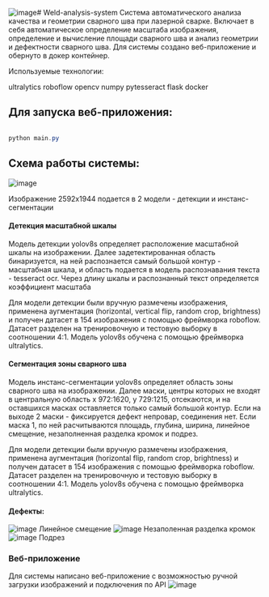 ![image](https://github.com/TungerPunch/Weld-analysis-system/assets/86575050/65d19a28-8143-4dc4-be40-bc4e073d8d07)# Weld-analysis-system
Система автоматического анализа качества и геометрии сварного шва при лазерной сварке. Включает в себя автоматическое определение масштаба изображения, определение и вычисление площади сварного шва и анализ геометрии и дефектности сварного шва. Для системы создано веб-приложение и обернуто в докер контейнер.

Используемые технологии:

ultralytics
roboflow
opencv
numpy
pytesseract
flask
docker


## Для запуска веб-приложения:

```powershell 

python main.py

```

## Схема работы системы:

![image](https://github.com/TungerPunch/Weld-analysis-system/assets/86575050/94121e3c-4a2f-4899-8358-6d22ddfe3f6d)


Изображение 2592x1944 подается в 2 модели - детекции и инстанс-сегментации

#### Детекция масштабной шкалы
Модель детекции yolov8s определяет расположение масштабной шкалы на изображении. Далее задетектированная область бинаризуется, на ней распознается самый большой контур - масштабная шкала, и область подается в модель распознавания текста - tesseract ocr. Через длину шкалы и распознанный текст определяется коэффициент масштаба

Для модели детекции были вручную размечены изображения, применена аугментация (horizontal, vertical flip, random crop, brightness) и получен датасет в 154 изображения с помощью фреймворка roboflow. Датасет разделен на тренировочную и тестовую выборку в соотношении 4:1. Модель yolov8s обучена с помощью фреймворка ultralytics.

#### Сегментация зоны сварного шва
Модель инстанс-сегментации yolov8s определяет область зоны сварного шва на изображении. Далее маски, центры которых не входят в центральную область x 972:1620, y 729:1215, отсекаются, и на оставшихся масках оставляется только самый большой контур. Если на выходе 2 маски - фиксируется дефект непровар, соединения нет. Если маска 1, по ней расчитываются площадь, глубина, ширина, линейное смещение, незаполненная разделка кромок и подрез.

Для модели детекции были вручную размечены изображения, применена аугментация (horizontal flip, random crop, brightness) и получен датасет в 154 изображения с помощью фреймворка roboflow. Датасет разделен на тренировочную и тестовую выборку в соотношении 4:1. Модель yolov8s обучена с помощью фреймворка ultralytics.

#### Дефекты:
![image](https://github.com/TungerPunch/Weld-analysis-system/assets/86575050/4578da87-03a2-4ee4-b1e1-6962fd6f8c6c)
Линейное смещение
![image](https://github.com/TungerPunch/Weld-analysis-system/assets/86575050/c186e706-57fb-4e85-b5f1-ddd18fb9a1d0)
Незаполенная разделка кромок
![image](https://github.com/TungerPunch/Weld-analysis-system/assets/86575050/d2e4d306-eec3-4dce-ada2-f82f5dcf54ff)
Подрез

### Веб-приложение

Для системы написано веб-приложение с возможностью ручной загрузки изображений и подключения по API
![image](https://github.com/TungerPunch/Weld-analysis-system/assets/86575050/d1947f0d-8e7a-42cf-8726-2acde18935a6)

